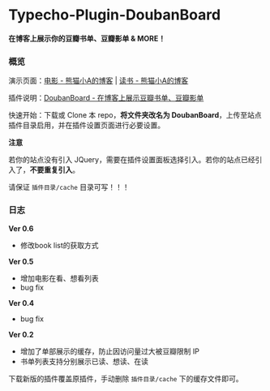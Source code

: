 # Typecho-Plugin-DoubanBoard

**在博客上展示你的豆瓣书单、豆瓣影单 & MORE！**

### 概览

演示页面：[电影 - 熊猫小A的博客](https://blog.imalan.cn/movie) | [读书 - 熊猫小A的博客](https://blog.imalan.cn/book)

插件说明：[DoubanBoard - 在博客上展示豆瓣书单、豆瓣影单](https://blog.imalan.cn/archives/168/)

快速开始：下载或 Clone 本 repo，**将文件夹改名为 DoubanBoard**，上传至站点插件目录启用，并在插件设置页面进行必要设置。

**注意**

若你的站点没有引入 JQuery，需要在插件设置面板选择引入。若你的站点已经引入了，**不要重复引入**。

请保证 `插件目录/cache` 目录可写！！！

### 日志

**Ver 0.6**

* 修改book list的获取方式

**Ver 0.5**

* 增加电影在看、想看列表
* bug fix

**Ver 0.4**

* bug fix

**Ver 0.2**

* 增加了单部展示的缓存，防止因访问量过大被豆瓣限制 IP
* 书单列表支持分别展示已读、想读、在读

下载新版的插件覆盖原插件，手动删除 `插件目录/cache` 下的缓存文件即可。
